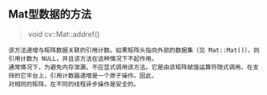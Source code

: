 ## Mat型数据的方法
> void cv::Mat::addref()
```
该方法递增与矩阵数据关联的引用计数。如果矩阵头指向外部的数据集（见 Mat::Mat()），则引用计数为 NULL，并且该方法在这种情况下不起作用。
通常情况下，为避免内存泄漏，不应显式调用该方法。它是由该矩阵赋值运算符隐式调用。在支持的它平台上，引用计数器递增是一个原子操作。因此，
对相同的矩阵，在不同的线程异步操作是安全的。
```
